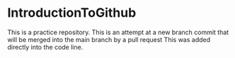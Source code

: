 # IntroductionToGithub
This is a practice repository.
This is an attempt at a new branch commit that will be merged into the main branch by a pull request
This was added directly into the code line.
